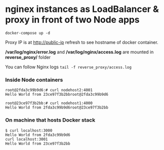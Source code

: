 # nginex instances as LoadBalancer & proxy in front of two Node apps

`docker-compose up -d`

Proxy IP is at <http://public-ip> refresh to see hostname of docker container.

**/var/log/nginx/error.log** and **/var/log/nginx/access.log** are mounted in **reverse_proxy/** folder

You can follow Nginx logs `tail -f reverse_proxy/access.log`

### Inside Node containers


```shell
root@2fda3c99b9d6:# curl nodehost2:4001
Hello World from 23ce97f3b2bbroot@2fda3c99b9d6

root@23ce97f3b2bb:# curl nodehost1:4000
Hello World from 2fda3c99b9d6root@23ce97f3b2bb
```

### On machine that hosts Docker stack

```shell
$ curl localhost:3000
Hello World from 2fda3c99b9d6 
curl localhost:3001
Hello World from 23ce97f3b2bb
```
